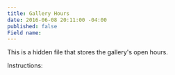 ```yaml
---
title: Gallery Hours
date: 2016-06-08 20:11:00 -04:00
published: false
Field name: 
---
```


This is a hidden file that stores the gallery's open hours.

Instructions:
